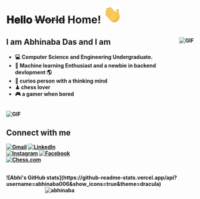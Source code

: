 # <b>𝐇𝐞𝐥𝐥𝐨 <s>World</s> Home! <img src="https://raw.githubusercontent.com/ptprashanttripathi/ptprashanttripathi/master/hi.gif" width="50px">
<img align="right" alt="GIF" height="160px" src="https://media.tenor.com/images/2714cf06b9ae1bba27e31a30ad43997e/tenor.gif"/>

## I am Abhinaba Das and I am 

- 💻 Computer Science and Engineering Undergraduate.
- 🧠 Machine learning Enthusiast and a newbie in backend devlopment 🌎  
- 🤔 curios person with a thinking mind 
- ♟  chess lover 
- 🎮 a gamer when bored 
<br>

<img align="left" alt="GIF" src="https://media.tenor.com/images/cdf00f711247d0fbd2b93f1bd9caecfd/tenor.gif" width="300"/>

<br>
<h2>Connect with me</h2>

[![Gmail](https://img.shields.io/badge/-GMAIL-D14836?style=for-the-badge&logo=gmail&logoColor=white)](mailto:abhinaba006@gmail.com) 
[![LinkedIn](https://img.shields.io/badge/-LINKEDIN-007FFF?style=for-the-badge&logo=linkedin&logoColor=white)](https://www.linkedin.com/in/abhinaba-das006/)  
[![Instagram](https://img.shields.io/badge/-INSTAGRAM-ff90d8?style=for-the-badge&logo=instagram&logoColor=white)](https://www.instagram.com/abhinaba__das/) 
[![Facebook](https://img.shields.io/badge/-FACEBOOK-3457D5?style=for-the-badge&logo=facebook&logoColor=white)](https://www.facebook.com/abhinaba.das.94801/)  
[![Chess.com](https://img.shields.io/badge/-CHESS.COM-green?style=for-the-badge&logo=chess.com&logoColor=green)](https://www.chess.com/member/abhinaba006)

<br>
![Abhi's GitHub stats](https://github-readme-stats.vercel.app/api?username=abhinaba006&show_icons=true&theme=dracula)

<img align="right" src="https://github-readme-stats.vercel.app/api/top-langs/?username=abhinaba006&layout=compact&hide=html&theme=light" alt="abhinaba" width="400"/>
